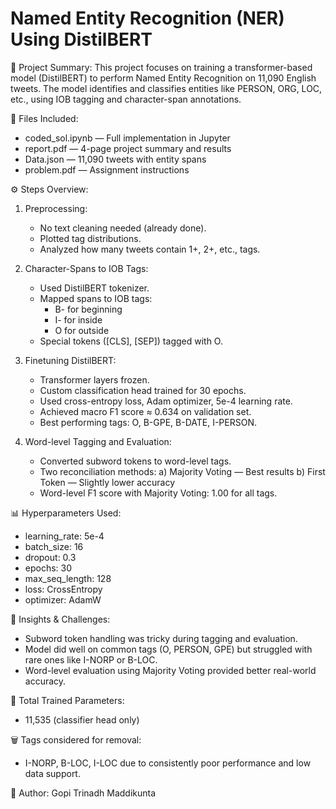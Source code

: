 # Named Entity Recognition (NER) Using DistilBERT

🧠 Project Summary:
This project focuses on training a transformer-based model (DistilBERT) to perform Named Entity Recognition on 11,090 English tweets. The model identifies and classifies entities like PERSON, ORG, LOC, etc., using IOB tagging and character-span annotations.

📁 Files Included:
- coded_sol.ipynb — Full implementation in Jupyter
- report.pdf — 4-page project summary and results
- Data.json — 11,090 tweets with entity spans
- problem.pdf — Assignment instructions

⚙️ Steps Overview:

1. Preprocessing:
   - No text cleaning needed (already done).
   - Plotted tag distributions.
   - Analyzed how many tweets contain 1+, 2+, etc., tags.

2. Character-Spans to IOB Tags:
   - Used DistilBERT tokenizer.
   - Mapped spans to IOB tags:
     - B- for beginning
     - I- for inside
     - O for outside
   - Special tokens ([CLS], [SEP]) tagged with O.

3. Finetuning DistilBERT:
   - Transformer layers frozen.
   - Custom classification head trained for 30 epochs.
   - Used cross-entropy loss, Adam optimizer, 5e-4 learning rate.
   - Achieved macro F1 score ≈ 0.634 on validation set.
   - Best performing tags: O, B-GPE, B-DATE, I-PERSON.

4. Word-level Tagging and Evaluation:
   - Converted subword tokens to word-level tags.
   - Two reconciliation methods:
     a) Majority Voting — Best results
     b) First Token — Slightly lower accuracy
   - Word-level F1 score with Majority Voting: 1.00 for all tags.

📊 Hyperparameters Used:
- learning_rate: 5e-4
- batch_size: 16
- dropout: 0.3
- epochs: 30
- max_seq_length: 128
- loss: CrossEntropy
- optimizer: AdamW

📝 Insights & Challenges:
- Subword token handling was tricky during tagging and evaluation.
- Model did well on common tags (O, PERSON, GPE) but struggled with rare ones like I-NORP or B-LOC.
- Word-level evaluation using Majority Voting provided better real-world accuracy.

🧪 Total Trained Parameters:
- 11,535 (classifier head only)

🗑️ Tags considered for removal:
- I-NORP, B-LOC, I-LOC due to consistently poor performance and low data support.

👤 Author:
Gopi Trinadh Maddikunta

